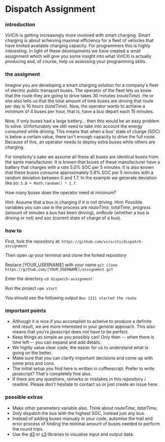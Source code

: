 # Dispatch Assignment

### introduction
ViriCiti is getting increasingly more involved with smart charging. Smart charging is about acheiving maximal efficiency for  a fleet of vehicles that have limited available charging capacity. For programmers this is highly interesting. In light of these developments we have created a small assignment which will give you some insight into what ViriCiti is actually producing and, of course, help us assessing your programming skills. 

### the assigment
Imagine you are developing a smart charging solution for a company's fleet of electric public transport buses. The operator of the fleet lets us know that the route they are going to drive takes 30 minutes (*routeTime*). He or she also tells us that the total amount of time buses are driving that route per day is 10 hours (*totalTime*). Now, the operator wants to achieve a minimum of 4 buses per hour, that is, have a bus depart each 15 minutes.

Now, if only buses had a large battery... then this would be an easy problem to solve. Unfortunately we still need to take into account the energy consumed while driving. This means that when a bus' state of charge (SOC) is below a certain value, there isn't enough capacity to drive the full route. Because of this, an operator needs to deploy extra buses while others are charging.

For simplicity's sake we assume all these all buses are identical buses from the same manufacturer. It is known that buses of these manufacturer have a battery that charges with a rate 5.0% SOC per 5 minutes. It is also known that these buses consume approximately 5.8% SOC per 5 minutes with a random deviation between 0 and 1.7. In the example we generate deviation like so: ```5.8 + Math.random() * 1.7```. 

How many buses does the operator need at minimum?

Hint: Assume that a bus is charging if it is not driving.
Hint: Possible variables you can use in the process are *routeTime*, *totalTime*, *progress* (amount of minutes a bus has been driving),  *onRoute* (whether a bus is driving or not) and *soc* (current state of charge of a bus).


### how to
First, fork the repository at:
```https://github.com/viriciti/dispatch-assignment```

Then open up your terminal and clone the forked repository

Replace [YOUR_USERNAME] with your name
```git clone https://github.com/[YOUR_USERNAME]/assignment.git```

Enter the directory
```cd dispatch-assignment```

Run the project
```npm start```

You should see the following output
```Bus 1211 started the route```


### important points
- Although it is nice if you accomplish to acheive to produce a definite end result, we are more interested in your general approach. This also means that you're javascript does not have to be perfect. 
- Keep things as simple as you possibly can! Only then -- when there is time left -- you can expand and add details.
- We highly value clear code; the easier for us to understand what is going on the better.
- Make sure that you can clarify important decisions and come up with some pros and cons.  
- The initial setup you find here is written in coffeescript. Prefer to write javascript? That's completely fine also.
- If there are any questions, remarks or mistakes in this repository / readme. Please don't hesitate to contact us or just create an issue here.

### possible extras
- Make other parameters variable also. Think about *routeTime*, *totalTime*, 
- Only dispatch the bus with the highest SOC, instead just any bus.
- Instead of adding buses manualy in your code, automise the trail and error process of finding the minimal amount of buses needed to perform the round trips.
- Use the [d3](https://d3js.org/) or [c3](http://c3js.org/) libraries to visualise input and output data. 

